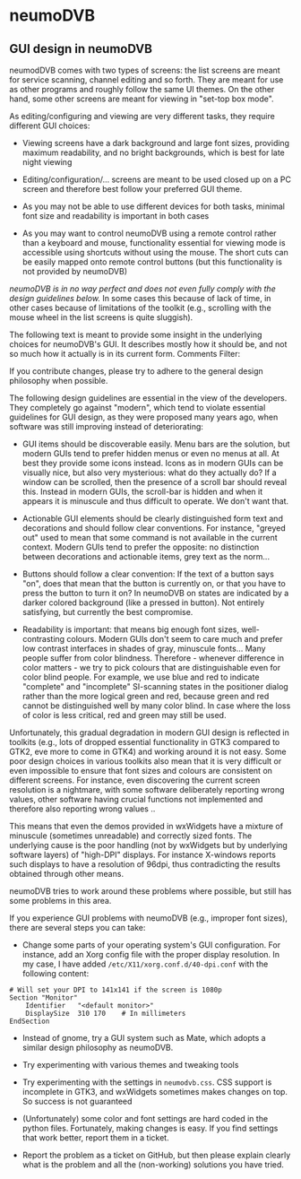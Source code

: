 # neumoDVB #

## GUI design in neumoDVB ##
neumodDVB comes with two types of screens: the list screens are meant for service scanning, channel editing
and so forth. They are meant for use as other programs and roughly follow the same UI themes.
On the other hand, some other screens are meant for viewing in "set-top box mode".

As editing/configuring  and viewing are very different tasks, they require different GUI choices:

* Viewing screens have a dark background and large font sizes, providing maximum readability, and no bright
  backgrounds, which is best for late night viewing

* Editing/configuration/... screens are meant to be used closed up on a PC screen and therefore best follow
  your preferred GUI theme.

* As you may not be able to use different devices for both tasks, minimal font size and readability
  is important in both cases

* As you may want to control neumoDVB using a remote control rather than a keyboard and mouse, functionality
  essential for viewing mode is accessible using shortcuts without using the mouse. The short cuts can be
  easily mapped onto remote control buttons (but this functionality is not provided by neumoDVB)

*neumoDVB is in no way perfect and does not even fully comply with the design guidelines below.* In some
cases this because of lack of time, in other cases because of limitations of the toolkit (e.g., scrolling
with the  mouse wheel in the list screens is quite sluggish).

The following text is meant to provide some insight in the underlying choices for neumoDVB's GUI.
It describes mostly how it should be, and not so much how it actually is in its current form.
Comments Filter:

If you contribute changes, please try to adhere to the general design philosophy when possible.

The following design guidelines are essential in the view of the developers. They completely
go against "modern", which tend to violate essential guidelines for GUI design, as they were
proposed many years ago, when software was still improving instead of deteriorating:

* GUI items should be discoverable easily. Menu bars are the solution, but modern GUIs tend to prefer hidden
menus or even no menus at all. At best they provide some icons instead. Icons as in modern GUIs can be visually
nice, but also  very mysterious: what do they actually do?
If a window can be scrolled, then the presence of a scroll bar should reveal this.
Instead in modern GUIs, the scroll-bar is hidden and when it appears it is minuscule and thus difficult to operate.
We don't want that.


* Actionable GUI elements should be clearly distinguished form text and decorations and should follow clear
conventions. For instance, "greyed out" used to mean that some command is not available in the current context.
Modern GUIs tend to prefer the opposite: no distinction between decorations and actionable items, grey text
as the norm...

* Buttons should follow a clear convention: If the text of a button says "on", does that mean that
  the button is currently on, or that you have to press the button to turn it on? In neumoDVB on states
  are indicated by a darker colored background (like a pressed in button).  Not entirely satisfying,
  but currently the best compromise.

* Readability is important: that means big enough font sizes, well-contrasting colours. Modern GUIs don't
  seem to care much and prefer low contrast interfaces in shades of gray, minuscule fonts... Many people
  suffer from color blindness. Therefore - whenever difference in color matters - we try to pick colours
  that are distinguishable even for color blind people. For example, we use blue and red to indicate
  "complete" and "incomplete" SI-scanning states in the positioner dialog rather than the more logical green
  and red, because green and red cannot be distinguished well by many color blind. In case where the loss
  of color is less critical, red and green may still be used.

Unfortunately, this gradual degradation in modern GUI design is reflected in toolkits
(e.g., lots of dropped essential functionality in GTK3 compared to GTK2, eve more to come in GTK4) and working
around it is not easy. Some poor design choices in various toolkits also mean that it is very difficult or
even impossible to ensure that font sizes and colours are consistent on different screens.  For instance,
even discovering the current screen resolution is a nightmare, with some software deliberately reporting wrong
values, other software having crucial functions not implemented and therefore also reporting wrong values ..

This means that even the demos provided in wxWidgets have a mixture of minuscule (sometimes unreadable)
and correctly sized fonts. The underlying cause is the poor handling (not by wxWidgets but by underlying
software layers) of "high-DPI" displays. For instance X-windows reports such displays to have a resolution
of 96dpi, thus contradicting the results obtained through other means.

neumoDVB tries to work around these problems where possible, but still has some problems in this area.

If you experience GUI problems with neumoDVB (e.g., improper font sizes), there are several steps you
can take:
* Change some parts of your operating system's GUI configuration. For instance, add an Xorg config file
  with the proper display resolution. In my case, I have added `/etc/X11/xorg.conf.d/40-dpi.conf`
  with the following content:
```
# Will set your DPI to 141x141 if the screen is 1080p
Section "Monitor"
    Identifier   "<default monitor>"
    DisplaySize  310 170    # In millimeters
EndSection
```
 * Instead of gnome, try a GUI system such as Mate, which adopts a similar design philosophy as
   neumoDVB.

 * Try experimenting with various themes and tweaking tools

 * Try experimenting with the settings in `neumodvb.css`. CSS support is incomplete in GTK3,
   and wxWidgets sometimes makes changes on top. So success is not guaranteed

 * (Unfortunately) some color and font settings are hard coded in the python files. Fortunately,
   making changes is easy. If you find settings that work better, report them in a ticket.

 * Report the problem as a ticket on GitHub, but then please explain clearly what is the problem
   and all the (non-working) solutions you have tried.
